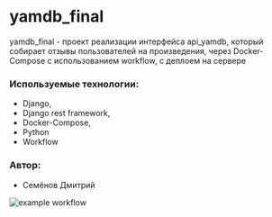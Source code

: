 # yamdb_final
yamdb_final - проект реализации интерфейса api_yamdb, который  собирает отзывы пользователей на произведения, через Docker-Compose с использованием workflow, с деплоем на сервере

### Используемые технологии:

+ Django,
+ Django rest framework,
+ Docker-Compose,
+ Python
+ Workflow


### Автор:

+ Семёнов Дмитрий

![example workflow](https://github.com/dimdolino/yamdb_final/actions/workflows/yamdb_workflow.yml/badge.svg)